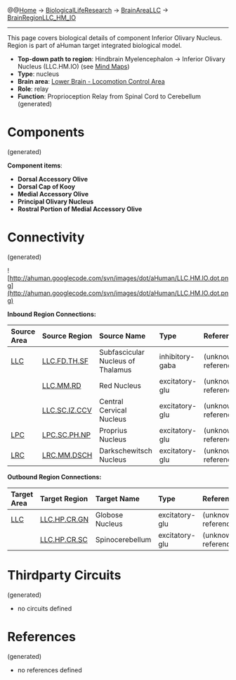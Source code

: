 @@[Home](Home.md) -> [BiologicalLifeResearch](BiologicalLifeResearch.md) -> [BrainAreaLLC](BrainAreaLLC.md) -> [BrainRegionLLC\_HM\_IO](BrainRegionLLC_HM_IO.md)

---


This page covers biological details of component Inferior Olivary Nucleus.
Region is part of aHuman target integrated biological model.

  * **Top-down path to region**: Hindbrain Myelencephalon -> Inferior Olivary Nucleus (LLC.HM.IO) (see [Mind Maps](OverallMindMaps.md))
  * **Type**: nucleus
  * **Brain area**: [Lower Brain - Locomotion Control Area](BrainAreaLLC.md)
  * **Role**: relay
  * **Function**: Proprioception Relay from Spinal Cord to Cerebellum
(generated)
# Components #
(generated)


**Component items**:
  * **Dorsal Accessory Olive**
  * **Dorsal Cap of Kooy**
  * **Medial Accessory Olive**
  * **Principal Olivary Nucleus**
  * **Rostral Portion of Medial Accessory Olive**

# Connectivity #
(generated)


![http://ahuman.googlecode.com/svn/images/dot/aHuman/LLC.HM.IO.dot.png](http://ahuman.googlecode.com/svn/images/dot/aHuman/LLC.HM.IO.dot.png)

**Inbound Region Connections:**

| **Source Area** | **Source Region** | **Source Name** | **Type** | **Reference** |
|:----------------|:------------------|:----------------|:---------|:--------------|
| [LLC](BrainAreaLLC.md) | [LLC.FD.TH.SF](BrainRegionLLC_FD_TH_SF.md) | Subfascicular Nucleus of Thalamus | inhibitory-gaba | (unknown reference) |
|                 | [LLC.MM.RD](BrainRegionLLC_MM_RD.md) | Red Nucleus     | excitatory-glu | (unknown reference) |
|                 | [LLC.SC.IZ.CCV](BrainRegionLLC_SC_IZ_CCV.md) | Central Cervical Nucleus | excitatory-glu | (unknown reference) |
| [LPC](BrainAreaLPC.md) | [LPC.SC.PH.NP](BrainRegionLPC_SC_PH_NP.md) | Proprius Nucleus | excitatory-glu | (unknown reference) |
| [LRC](BrainAreaLRC.md) | [LRC.MM.DSCH](BrainRegionLRC_MM_DSCH.md) | Darkschewitsch Nucleus | excitatory-glu | (unknown reference) |

**Outbound Region Connections:**

| **Target Area** | **Target Region** | **Target Name** | **Type** | **Reference** |
|:----------------|:------------------|:----------------|:---------|:--------------|
| [LLC](BrainAreaLLC.md) | [LLC.HP.CR.GN](BrainRegionLLC_HP_CR_GN.md) | Globose Nucleus | excitatory-glu | (unknown reference) |
|                 | [LLC.HP.CR.SC](BrainRegionLLC_HP_CR_SC.md) | Spinocerebellum | excitatory-glu | (unknown reference) |

# Thirdparty Circuits #
(generated)

  * no circuits defined

# References #
(generated)

  * no references defined
